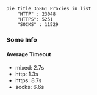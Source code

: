 
```mermaid
pie title 35861 Proxies in list
    "HTTP" : 23048
    "HTTPS": 5251
    "SOCKS" : 11529
```

### Some Info
#### Average Timeout

- mixed: 2.7s
- http: 1.3s
- https: 8.7s
- socks: 6.6s